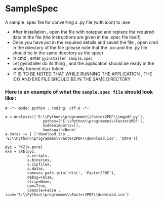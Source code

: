 # SampleSpec
A sample .spec file for converting a .py file (with icon) to .exe

- After Installation , open the file with notepad and replace the required data in the file (the instructions are given in the .spec file itself)
- Once you have put in the required details and saved the file , open cmd in the directory of the file (please note that the .ico and the .py file should be in the same directory as the spec)
- In cmd , enter ```pyinstaller sample.spec```
- Let pyinstaller do its thing , and the application should be ready in the newly formed `dist` folder
- IT IS TO BE NOTED THAT WHILE RUNNING THE APPLICATION , THE ICO AND EXE FILE SHOULD BE IN THE SAME DIRECTORY 

### Here is an example of what the `sample.spec file` should look like :
```
# -*- mode: python ; coding: utf-8 -*-

a = Analysis(['E:\\Python\\programmes\\Faster2PDF\\imgpdf.py'],
                 pathex=['E:\\Python\\programmes\\Faster2PDF'],
                 hiddenimports=[],
                 hookspath=None)
a.datas += [ ('download.ico', 'E:\\Python\\programmes\\Faster2PDF\\download.ico', 'DATA')]

pyz = PYZ(a.pure)
exe = EXE(pyz,
          a.scripts,
          a.binaries,
          a.zipfiles,
          a.datas,
          name=os.path.join('dist', 'Faster2PDF'),
          debug=False,
          strip=None,
          upx=True,
          console=False , icon='E:\\Python\\programmes\\Faster2PDF\\download.ico')
```          

